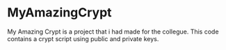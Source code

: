 # MyAmazingCrypt
My Amazing Crypt is a project that i had made for the collegue. This code contains a crypt script using public and private keys.
